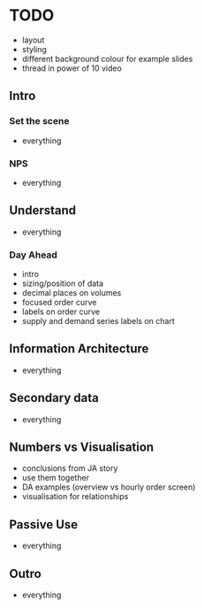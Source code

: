 # TODO

* layout
* styling
* different background colour for example slides
* thread in power of 10 video


## Intro

### Set the scene
* everything

### NPS
* everything


## Understand
* everything

### Day Ahead
* intro
* sizing/position of data
* decimal places on volumes
* focused order curve
* labels on order curve
* supply and demand series labels on chart


## Information Architecture
* everything

## Secondary data
* everything


## Numbers vs Visualisation
* conclusions from JA story
* use them together
* DA examples (overview vs hourly order screen)
* visualisation for relationships


## Passive Use
* everything


## Outro
* everything
